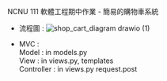NCNU 111 軟體工程期中作業 - 簡易的購物車系統

- 流程圖 :
![shop_cart_diagram drawio (1)](https://user-images.githubusercontent.com/96759292/198495463-92ec131b-f449-4113-b6f8-eff118206aba.png)

- MVC : <br/>
Model : in models.py <br/>
View : in views.py, templates <br/>
Controller : in views.py request.post 
